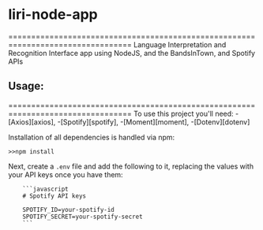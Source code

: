 # liri-node-app
=================================================================================
Language Interpretation and Recognition Interface app using NodeJS, and the BandsInTown, and Spotify APIs

## Usage:
=================================================================================
To use this project you'll need:
    -[Axios][axios], 
    -[Spotify][spotify], 
    -[Moment][moment], 
    -[Dotenv][dotenv]

Installation of all dependencies is handled via npm:

    >>npm install

Next, create a `.env` file and add the following to it, replacing the values with your API keys once you have them:

        ```javascript
        # Spotify API keys

        SPOTIFY_ID=your-spotify-id
        SPOTIFY_SECRET=your-spotify-secret
        ```


